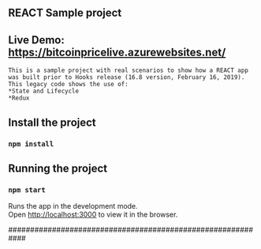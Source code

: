## REACT Sample project

## Live Demo: https://bitcoinpricelive.azurewebsites.net/

	This is a sample project with real scenarios to show how a REACT app was built prior to Hooks release (16.8 version, February 16, 2019).
	This legacy code shows the use of:
	*State and Lifecycle
	*Redux

## Install the project

### `npm install`

## Running the project

### `npm start`

Runs the app in the development mode.<br>
Open [http://localhost:3000](http://localhost:3000) to view it in the browser.


############################################################

